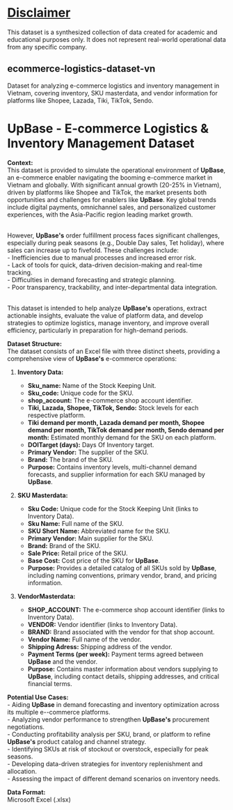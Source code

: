 # <u>**Disclaimer**</u> 
This dataset is a synthesized collection of data created for academic and educational purposes only. It does not represent real-world operational data from any specific company.

## ecommerce-logistics-dataset-vn
Dataset for analyzing e-commerce logistics and inventory management in Vietnam, covering inventory, SKU masterdata, and vendor information for platforms like Shopee, Lazada, Tiki, TikTok, Sendo.

# UpBase - E-commerce Logistics & Inventory Management Dataset
**Context:**
<br>This dataset is provided to simulate the operational environment of **UpBase**, an e-commerce enabler navigating the booming e-commerce market in Vietnam and globally. With significant annual growth (20-25% in Vietnam), driven by platforms like Shopee and TikTok, the market presents both opportunities and challenges for enablers like **UpBase**. Key global trends include digital payments, omnichannel sales, and personalized customer experiences, with the Asia-Pacific region leading market growth.

<br>However, **UpBase's** order fulfillment process faces significant challenges, especially during peak seasons (e.g., Double Day sales, Tet holiday), where sales can increase up to fivefold. These challenges include:
<br>- Inefficiencies due to manual processes and increased error risk.
<br>- Lack of tools for quick, data-driven decision-making and real-time tracking.
<br>- Difficulties in demand forecasting and strategic planning.
<br>- Poor transparency, trackability, and inter-departmental data integration.

<br>This dataset is intended to help analyze **UpBase's** operations, extract actionable insights, evaluate the value of platform data, and develop strategies to optimize logistics, manage inventory, and improve overall efficiency, particularly in preparation for high-demand periods.

**Dataset Structure:**
<br>The dataset consists of an Excel file with three distinct sheets, providing a comprehensive view of **UpBase's** e-commerce operations:

1.  **Inventory Data:**
    *   **Sku_name:** Name of the Stock Keeping Unit.
    *   **Sku_code:** Unique code for the SKU.
    *   **shop_account:** The e-commerce shop account identifier.
    *   **Tiki, Lazada, Shopee, TikTok, Sendo:** Stock levels for each respective platform.
    *   **Tiki demand per month, Lazada demand per month, Shopee demand per month, TikTok demand per month, Sendo demand per month:** Estimated monthly demand for the SKU on each platform.
    *   **DOITarget (days):** Days Of Inventory target.
    *   **Primary Vendor:** The supplier of the SKU.
    *   **Brand:** The brand of the SKU.
    *   **Purpose:** Contains inventory levels, multi-channel demand forecasts, and supplier information for each SKU managed by **UpBase**.

2.  **SKU Masterdata:**
    *   **Sku Code:** Unique code for the Stock Keeping Unit (links to Inventory Data).
    *   **Sku Name:** Full name of the SKU.
    *   **SKU Short Name:** Abbreviated name for the SKU.
    *   **Primary Vendor:** Main supplier for the SKU.
    *   **Brand:** Brand of the SKU.
    *   **Sale Price:** Retail price of the SKU.
    *   **Base Cost:** Cost price of the SKU for **UpBase**.
    *   **Purpose:** Provides a detailed catalog of all SKUs sold by **UpBase**, including naming conventions, primary vendor, brand, and pricing information.

3.  **VendorMasterdata:**
    *   **SHOP_ACCOUNT:** The e-commerce shop account identifier (links to Inventory Data).
    *   **VENDOR:** Vendor identifier (links to Inventory Data).
    *   **BRAND:** Brand associated with the vendor for that shop account.
    *   **Vendor Name:** Full name of the vendor.
    *   **Shipping Adress:** Shipping address of the vendor.
    *   **Payment Terms (per week):** Payment terms agreed between **UpBase** and the vendor.
    *   **Purpose:** Contains master information about vendors supplying to **UpBase**, including contact details, shipping addresses, and critical financial terms.

**Potential Use Cases:**
<br>- Aiding **UpBase** in demand forecasting and inventory optimization across its multiple e--commerce platforms.
<br>- Analyzing vendor performance to strengthen **UpBase's** procurement negotiations.
<br>- Conducting profitability analysis per SKU, brand, or platform to refine **UpBase's** product catalog and channel strategy.
<br>- Identifying SKUs at risk of stockout or overstock, especially for peak seasons.
<br>- Developing data-driven strategies for inventory replenishment and allocation.
<br>- Assessing the impact of different demand scenarios on inventory needs.

**Data Format:**
<br>Microsoft Excel (.xlsx)
